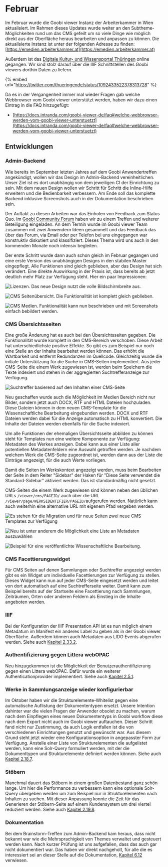 # Februar

Im Februar wurde die Goobi viewer Instanz der Arbeiterkammer in Wien aktualisiert. Im Rahmen dieses Updates wurde weiter an den Subtheme-Möglichkeiten rund um das CMS gefeilt um so viele Dinge wie möglich direkt aus der Oberfläche heraus bearbeiten und anpassen zu können. Die aktualisierte Instanz ist unter der folgenden Adresse zu finden: [https://emedien.arbeiterkammer.at](https://emedien.arbeiterkammer.at)

Außerdem ist das [Digitale Kultur- und Wissensportal Thüringen](http://www.kuwi-thueringen.de/) online gegangen. Wir sind stolz darauf über die IIIF Schnittstellen des Goobi viewers dorthin Daten zu liefern.

{% embed url="https://twitter.com/thueringende/status/1092433522378313728" %}

Da es in der Vergangenheit immer mal wieder Fragen gab welche Webbrowser vom Goobi viewer unterstützt werden, haben wir dazu einen Eintrag in die FAQ hinzugefügt:

* [https://docs.intranda.com/goobi-viewer-de/faq#welche-webbrowser-werden-vom-goobi-viewer-unterstuetzt](https://docs.intranda.com/goobi-viewer-de/faq#welche-webbrowser-werden-vom-goobi-viewer-unterstuetzt)

## Entwicklungen

### Admin-Backend

Wie bereits im September letzten Jahres auf dem Goobi Anwendertreffen angekündigt, wollen wir das Design im Admin-Backend vereinheitlichen. Unser Ziel ist es dort unabhängig von dem jeweiligen CI der Einrichtung zu sein. Mit dem neuen Design wollen wir Schritt für Schritt die Inline-Hilfe erweitern und die Bedienbarkeit verbessern. Am Ende soll das komplette Backend inklusive Screenshots auch in der Dokumentation beschrieben sein.

Der Auftakt zu diesen Arbeiten war das Einholen von Feedback zum Status Quo. Im [Goobi Community Forum](https://community.goobi.io) haben wir zu einem Treffen und weiterer Beteiligung eingeladen. An dem Termin wurde im Goobi viewer Team zusammen mit zwei Anwendern Ideen gesammelt und das Feedback das über das Forum, via Email oder per Telefon bei uns eingegangen war konstruktiv diskutiert und klassifiziert. Dieses Thema wird uns auch in den kommenden Monate noch intensiv begleiten.

Der erste Schritt wurde dann auch schon gleich im Februar gegangen und eine erste Version des unabhängigen Designs in den stabilen Master eingepflegt. Alle Funktionen sind gleich geblieben, aber das Design hat sich verändert. Eine direkte Auswirkung in der Praxis ist, dass bereits ab jetzt deutlich mehr Platz zur Verfügung steht. Hier ein paar Impressionen:

![Lizenzen. Das neue Design nutzt die volle Bildschirmbreite aus.](<../.gitbook/assets/2019-02 backend overview licenses.png>)

![CMS Seitenübersicht. Die Funktionalität ist komplett gleich geblieben.](<../.gitbook/assets/2019-02 backend cms pageoverview.png>)

![CMS Medien. Funktionalität kann nun beschrieben und mit Screenshots einfach bebildert werden.](<../.gitbook/assets/2019-02 backend overview media.png>)

### CMS Übersichtsseiten

Eine große Änderung hat es auch bei den Übersichtsseiten gegeben. Die Funktionalität wurde komplett in den CMS-Bereich verschoben. Diese Arbeit hat unterschiedlichste positive Effekte. So gibt es zum Beispiel nur noch eine Stelle an der Inhalte bearbeitet werden können. Das erhöht die Wartbarkeit und entfernt Redundanzen im Quellcode. Gleichzeitig wurde die initiale Unterstützung für die Suche in CMS-Seiten implementiert. Aus jeder CMS-Seite die einem Werk zugewiesen ist, werden beim Speichern die Texte indexiert und stehen in der aggregierten Suchtrefferanzeige zur Verfügung.

![Suchtreffer basierend auf den Inhalten einer CMS-Seite](<../.gitbook/assets/2019-02 cms overview search hits.png>)

Neu geschaffen wurde auch die Möglichkeit im Medien Bereich nicht nur Bilder, sondern jetzt auch DOCX, RTF und HTML Dateien hochzuladen. Diese Dateien können in dem neuen CMS-Template für die Wissenschaftliche Bearbeitung eingebunden werden. DOCX und RTF Dateien werden dabei für die Anzeige automatisch zu HTML konvertiert. Die Inhalte der Dateien werden ebenfalls für die Suche indexiert.

Um alle Funktionen der ehemaligen Übersichtsseite abbilden zu können steht für Templates nun eine weitere Komponente zur Verfügung: Metadaten des Werkes anzeigen. Dabei kann aus einer Liste aller potentiellen Metadatenfeldern eine Auswahl getroffen werden. Je nachdem welchem Werk die CMS-Seite zugeordnet ist, werden dann aus der Liste die Einträge angezeigt, für die auch Werte vorliegen.

Damit die Seiten im Werkskontext angezeigt werden, muss beim Bearbeiten der Seite in dem Reiter "Sidebar" der Haken für "Diese Seite verwendet die Standard-Sidebar" aktiviert werden. Das ist standardmäßig nicht gesetzt.

CMS-Seiten die einem Werk zugewiesen sind können neben den üblichen URLs `/viewer/cms/PAGEID/` auch über die URL `/viewer/page/WERKSIDENTIFIER/PAGEID/`aufgerufen werden. Natürlich kann auch weiterhin eine alternative URL mit eigenem Pfad vergeben werden.

![Es stehen für die Migration und für neue Seiten zwei neue CMS Templates zur Verfügung](<../.gitbook/assets/2019-02 cms new templates.png>)

![Neu ist unter anderem die Möglichkeit eine Liste an Metadaten auszuwählen](<../.gitbook/assets/2019-02 cms new overview page.png>)

![Beispiel für eine veröffentlichte Wissenschaftliche Bearbeitung.](<../.gitbook/assets/2019-02 cms overview published.png>)

### CMS Facettierungswidget

Für CMS Seiten auf denen Sammlungen oder Suchtreffer angezeigt werden gibt es ein Widget um individuelle Facettierungen zur Verfügung zu stellen. Dieses Widget kann nun auf jeder CMS-Seite eingesetzt werden und leitet von dort automatisch auf eine Suchtrefferseite weiter. Damit kann zum Beispiel bereits auf der Startseite eine Facettierung nach Sammlungen, Zeiträumen, Orten oder anderen Feldern als Einstieg in die Inhalte angeboten werden.

### IIIF

Bei der Konfiguration der IIIF Presentation API ist es nun möglich einem Metadatum im Manifest ein anderes Label zu geben als in der Goobi viewer Oberfläche. Außerdem können auch Metadaten aus LIDO Events abgerufen werden. Siehe auch [Kapitel 2.33.2](https://docs.intranda.com/goobi-viewer-de/2/2.33/2.33.2).

### Authentifizierung gegen Littera webOPAC

Neu hinzugekommen ist die Möglichkeit der Benutzerauthentifizierung gegen einen Littera webOPAC. Dafür wurde ein weiterer Authenticationprovider implementiert. Siehe auch [Kapitel 2.5.1](https://docs.intranda.com/goobi-viewer-de/2/2.5/2.5.1).

### Werke in Sammlungsanzeige wieder konfigurierbar

Im Oktober haben wir die Strukturelemente-Whitelist gegen eine automatische Auflistung der Dokumententypen ersetzt. Unsere Intention dahinter war die vielen Fragen der Anwender obsolet zu machen, warum nach dem Einpflegen eines neuen Dokumententyps in Goobi workflow diese nach dem Export nicht auch im Goobi viewer auftauchen. Dieser Schritt fand nicht nur Zustimmung, da auch Logik entfallen ist die von verschiedenen Einrichtungen genutzt und gewünscht war. Aus diesem Grund steht jetzt wieder eine Konfigurationsoption in angepasster Form zur Verfügung. Anstelle einer Liste von Strukturelementen die aufgelistet werden, kann eine Solr-Query formuliert werden, mit der die Dokumenttypen und Strukturelemente definiert werden können. Siehe auch [Kapitel 2.18.7](https://docs.intranda.com/goobi-viewer-de/2/2.18/2.18.7).

### Stöbern

Manchmal dauert das Stöbern in einem großen Datenbestand ganz schön lange. Um hier die Performance zu verbessern kann eine optionale Solr-Query übergeben werden um zum Beispiel nur in Strukturelementen nach Inhalten zu suchen. Mit dieser Anpassung konnte die Zeit für das Generieren der Stöbern-Seite auf einem Kundensystem um drei viertel reduziert werden. Siehe auch [Kapitel 2.19.8](https://docs.intranda.com/goobi-viewer-de/2/2.19/2.19.8).

### Dokumentation

Bei dem Brainstorm-Treffen zum Admin-Backend kam heraus, dass nicht bekannt war wie die Mehrsprachigkeit von Themes verwaltet und gesteuert werden kann. Nach kurzer Prüfung ist uns aufgefallen, dass das auch gar nicht dokumentiert war. Das haben wir direkt nachgeholt, für alle die es interessiert sei an dieser Stelle auf die Dokumentation, [Kapitel 6.12](https://docs.intranda.com/goobi-viewer-de/6/6.12) verwiesen.

